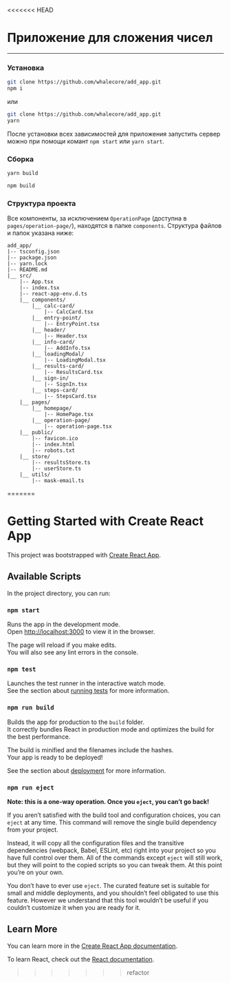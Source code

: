<<<<<<< HEAD
# Приложение для сложения чисел
---
### Установка
```bash
git clone https://github.com/whalecore/add_app.git
npm i
```
или 

```bash
git clone https://github.com/whalecore/add_app.git
yarn
```
После установки всех зависимостей для приложения запустить сервер можно при помощи комант `npm start` или `yarn start`.

### Сборка

```bash
yarn build
```
```bash
npm build
```

### Структура проекта

Все компоненты, за исключением `OperationPage` (доступна в `pages/operation-page/`), находятся в папке `components`. Структура файлов и папок указана ниже:
```
add_app/
|-- tsconfig.json
|-- package.json
|-- yarn.lock
|-- README.md
|__ src/
    |-- App.tsx
    |-- index.tsx
    |-- react-app-env.d.ts
    |__ components/
        |__ calc-card/
            |-- CalcCard.tsx
        |__ entry-point/
            |-- EntryPoint.tsx
        |__ header/
            |-- Header.tsx
        |__ info-card/
            |-- AddInfo.tsx
        |__ loadingModal/
            |-- LoadingModal.tsx
        |__ results-card/
            |-- ResultsCard.tsx
        |__ sign-in/
            |-- SignIn.tsx
        |__ steps-card/
            |-- StepsCard.tsx
    |__ pages/
        |__ homepage/
            |-- HomePage.tsx
        |__ operation-page/
            |-- operation-page.tsx
    |__ public/
        |-- favicon.ico
        |-- index.html
        |-- robots.txt
    |__ store/
        |-- resultsStore.ts
        |-- userStore.ts
    |__ utils/
        |-- mask-email.ts
```
=======
# Getting Started with Create React App

This project was bootstrapped with [Create React App](https://github.com/facebook/create-react-app).

## Available Scripts

In the project directory, you can run:

### `npm start`

Runs the app in the development mode.\
Open [http://localhost:3000](http://localhost:3000) to view it in the browser.

The page will reload if you make edits.\
You will also see any lint errors in the console.

### `npm test`

Launches the test runner in the interactive watch mode.\
See the section about [running tests](https://facebook.github.io/create-react-app/docs/running-tests) for more information.

### `npm run build`

Builds the app for production to the `build` folder.\
It correctly bundles React in production mode and optimizes the build for the best performance.

The build is minified and the filenames include the hashes.\
Your app is ready to be deployed!

See the section about [deployment](https://facebook.github.io/create-react-app/docs/deployment) for more information.

### `npm run eject`

**Note: this is a one-way operation. Once you `eject`, you can’t go back!**

If you aren’t satisfied with the build tool and configuration choices, you can `eject` at any time. This command will remove the single build dependency from your project.

Instead, it will copy all the configuration files and the transitive dependencies (webpack, Babel, ESLint, etc) right into your project so you have full control over them. All of the commands except `eject` will still work, but they will point to the copied scripts so you can tweak them. At this point you’re on your own.

You don’t have to ever use `eject`. The curated feature set is suitable for small and middle deployments, and you shouldn’t feel obligated to use this feature. However we understand that this tool wouldn’t be useful if you couldn’t customize it when you are ready for it.

## Learn More

You can learn more in the [Create React App documentation](https://facebook.github.io/create-react-app/docs/getting-started).

To learn React, check out the [React documentation](https://reactjs.org/).
>>>>>>> refactor
